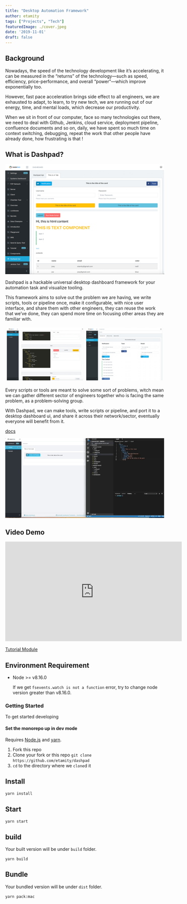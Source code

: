 ```yaml
---
title: "Desktop Automation Framework"
author: etamity
tags: ["Projects", "Tech"]
featuredImage: ./cover.jpeg
date: '2019-11-01'
draft: false
---
```


## Background

Nowadays, the speed of the technology development like it’s accelerating, it can be measured in the “returns” of the technology—such as speed, efficiency, price-performance, and overall “power”—which improve exponentially too.

However, fast pace acceleration brings side effect to all engineers, we are exhausted to adapt, to learn, to try new tech, we are running out of our energy, time, and mental loads, which decrease our productivity.

When we sit in front of our computer, face so many technologies out there, we need to deal with Github, Jenkins, cloud service, deployment pipeline, confluence documents and so on, daily, we have spent so much time on context switching, debugging, repeat the work that other people have already done, how frustrating is that !


## What is Dashpad?

![Dashpad Screen 1](./dashpad-1.png)


Dashpad is a hackable universal desktop dashboard framework for your automation task and visualize tooling.

This framework aims to solve out the problem we are having, we write scripts, tools or pipeline once, make it configurable, with nice user interface, and share them with other engineers, they can reuse the work that we’ve done, they can spend more time on focusing other areas they are familiar with.

<div style="display:flex;align-items: center;justify-content: center;flex-direction: row;">
  <div class="column" style="box-sizing: border-box;width: 50%;padding: 5px;">
    <img src="./dashpad-2.png" alt="Dashpad Screen 2" style="width:100%"/>
  </div>
  <div class="column" style="box-sizing: border-box;width: 50%;padding: 5px;">
    <img src="./dashpad.png" alt="Dashpad Screen 3" style="width:100%"/>
  </div>
</div>

Every scripts or tools are meant to solve some sort of problems, witch mean we can gather different sector of engineers together who is facing the same problem, as a problem-solving group.

With Dashpad, we can make tools, write scripts or pipeline, and port it to a desktop dashboard ui, and share it across their network/sector, eventually everyone will benefit from it.

[docs](https://etamity.github.io/dashpad/)

[![Screens](https://github.com/etamity/dashpad/blob/master/screenshots/demo.gif?raw=true)](https://youtu.be/xdE6z8N6nyw)

## Video Demo

<iframe width="560" height="315" src="https://www.youtube.com/embed/xdE6z8N6nyw" frameborder="0" allow="accelerometer; autoplay; encrypted-media; gyroscope; picture-in-picture" allowfullscreen>
</iframe>

[Tutorial Module](https://github.com/etamity/dashpad-tutorial)

## Environment Requirement

- Node >= v8.16.0

    If we get `fsevents.watch is not a function` error, try to change node version greater than v8.16.0.

### Getting Started

To get started developing

#### Set the monorepo up in dev mode

Requires [Node.js](https://docs.npmjs.com/getting-started/installing-node) and [yarn](https://yarnpkg.com/lang/en/docs/install/).

1. Fork this repo
2. Clone your fork or this repo `git clone https://github.com/etamity/dashpad`
3. `cd` to the directory where we `clone`d it

## Install

    yarn install

## Start

    yarn start 

## build

Your built version will be under `build` folder.

    yarn build

## Bundle

Your bundled version will be under `dist` folder.

    yarn pack:mac
